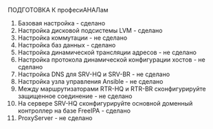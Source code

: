 ПОДГОТОВКА К професиАНАЛам
1)  Базовая настройка - сделано
2)  Настройка дисковой подсистемы LVM - сделано
3)  Настройка коммутации - не сделано
4)  Настройка баз данных - сделано
5)  Настройка динамической трансляции адресов - не сделано
6)  Настройка протокола динамической конфигурации хостов - не сделано
7)  Настройка DNS для SRV-HQ и SRV-BR - не сделано
8)  Настройка узла управления Ansible - не сделано
9)  Между маршрутизаторами RTR-HQ и RTR-BR сконфигурируйте защищенное соединение - не сделано
10)  На сервере SRV-HQ сконфигурируйте основной доменный контроллер на базе FreeIPA - сделано
11)  ProxyServer - не сделано
    
